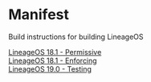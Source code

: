# Manifest
Build instructions for building LineageOS

[LineageOS 18.1 - Permissive](https://github.com/Galaxy-J5-Unofficial-LineageOS/Manifest/blob/main/LOS-18.1-Permissive.md) <br/>
[LineageOS 18.1 - Enforcing](https://github.com/Galaxy-J5-Unofficial-LineageOS/Manifest/blob/main/LOS-18.1-Enforcing.md) <br/>
[LineageOS 19.0 - Testing](https://github.com/Galaxy-J5-Unofficial-LineageOS/Manifest/blob/main/LOS-19.0-Permissive.md)
